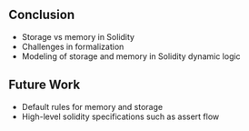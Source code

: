 ## Conclusion
- Storage vs memory in Solidity <!-- .element: class="fragment fade-in-then-semi-out" -->
- Challenges in formalization <!-- .element: class="fragment fade-in-then-semi-out" -->
- Modeling of storage and memory in Solidity dynamic logic <!-- .element: class="fragment fade-in-then-semi-out" -->

## Future Work <!-- .element: class="fragment fade-in" -->
- Default rules for memory and storage <!-- .element: class="fragment fade-in-then-semi-out" -->
- High-level solidity specifications such as assert flow <!-- .element: class="fragment fade-in" -->